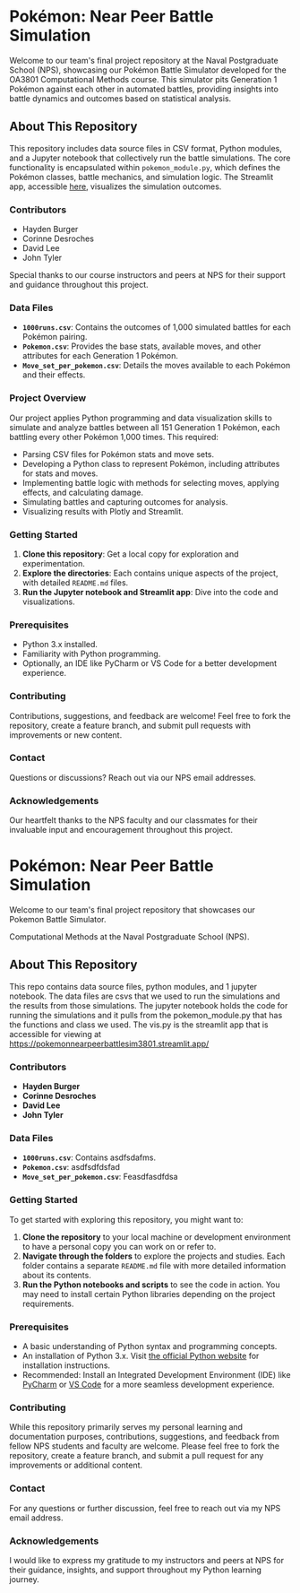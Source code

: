 # Pokémon: Near Peer Battle Simulation

Welcome to our team's final project repository at the Naval Postgraduate School (NPS), showcasing our Pokémon Battle Simulator developed for the OA3801 Computational Methods course. This simulator pits Generation 1 Pokémon against each other in automated battles, providing insights into battle dynamics and outcomes based on statistical analysis.

## About This Repository

This repository includes data source files in CSV format, Python modules, and a Jupyter notebook that collectively run the battle simulations. The core functionality is encapsulated within `pokemon_module.py`, which defines the Pokémon classes, battle mechanics, and simulation logic. The Streamlit app, accessible [here](https://pokemonnearpeerbattlesim3801.streamlit.app/), visualizes the simulation outcomes.

### Contributors

- Hayden Burger
- Corinne Desroches
- David Lee
- John Tyler

Special thanks to our course instructors and peers at NPS for their support and guidance throughout this project.

### Data Files

- **`1000runs.csv`**: Contains the outcomes of 1,000 simulated battles for each Pokémon pairing.
- **`Pokemon.csv`**: Provides the base stats, available moves, and other attributes for each Generation 1 Pokémon.
- **`Move_set_per_pokemon.csv`**: Details the moves available to each Pokémon and their effects.

### Project Overview

Our project applies Python programming and data visualization skills to simulate and analyze battles between all 151 Generation 1 Pokémon, each battling every other Pokémon 1,000 times. This required:

- Parsing CSV files for Pokémon stats and move sets.
- Developing a Python class to represent Pokémon, including attributes for stats and moves.
- Implementing battle logic with methods for selecting moves, applying effects, and calculating damage.
- Simulating battles and capturing outcomes for analysis.
- Visualizing results with Plotly and Streamlit.

### Getting Started

1. **Clone this repository**: Get a local copy for exploration and experimentation.
2. **Explore the directories**: Each contains unique aspects of the project, with detailed `README.md` files.
3. **Run the Jupyter notebook and Streamlit app**: Dive into the code and visualizations.

### Prerequisites

- Python 3.x installed.
- Familiarity with Python programming.
- Optionally, an IDE like PyCharm or VS Code for a better development experience.

### Contributing

Contributions, suggestions, and feedback are welcome! Feel free to fork the repository, create a feature branch, and submit pull requests with improvements or new content.

### Contact

Questions or discussions? Reach out via our NPS email addresses.

### Acknowledgements

Our heartfelt thanks to the NPS faculty and our classmates for their invaluable input and encouragement throughout this project.



















# Pokémon: Near Peer Battle Simulation
Welcome to our team's final project repository that showcases our Pokemon Battle Simulator.

Computational Methods at the Naval Postgraduate School (NPS).

## About This Repository

This repo contains data source files, python modules, and 1 jupyter notebook. The data files are csvs that we used to run the simulations and the results from those simulations. The jupyter notebook holds the code for running the simulations and it pulls from the pokemon_module.py that has the functions and class we used. The vis.py is the streamlit app that is accessible for viewing at https://pokemonnearpeerbattlesim3801.streamlit.app/

### Contributors
- **Hayden Burger**
- **Corinne Desroches**
- **David Lee**
- **John Tyler**

### Data Files

- **`1000runs.csv`**: Contains asdfsdafms.
- **`Pokemon.csv`**: asdfsdfdsfad
- **`Move_set_per_pokemon.csv`**: Feasdfasdfdsa


### Getting Started

To get started with exploring this repository, you might want to:

1. **Clone the repository** to your local machine or development environment to have a personal copy you can work on or refer to.
2. **Navigate through the folders** to explore the projects and studies. Each folder contains a separate `README.md` file with more detailed information about its contents.
3. **Run the Python notebooks and scripts** to see the code in action. You may need to install certain Python libraries depending on the project requirements.

### Prerequisites

- A basic understanding of Python syntax and programming concepts.
- An installation of Python 3.x. Visit [the official Python website](https://www.python.org/) for installation instructions.
- Recommended: Install an Integrated Development Environment (IDE) like [PyCharm](https://www.jetbrains.com/pycharm/) or [VS Code](https://code.visualstudio.com/) for a more seamless development experience.

### Contributing

While this repository primarily serves my personal learning and documentation purposes, contributions, suggestions, and feedback from fellow NPS students and faculty are welcome. Please feel free to fork the repository, create a feature branch, and submit a pull request for any improvements or additional content.

### Contact

For any questions or further discussion, feel free to reach out via my NPS email address.

### Acknowledgements

I would like to express my gratitude to my instructors and peers at NPS for their guidance, insights, and support throughout my Python learning journey.
